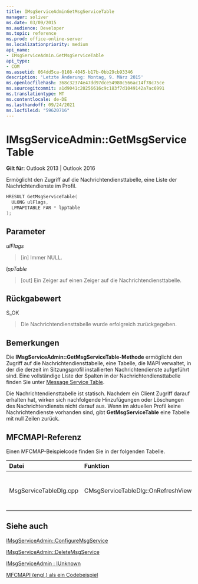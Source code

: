 ```yaml
---
title: IMsgServiceAdminGetMsgServiceTable
manager: soliver
ms.date: 03/09/2015
ms.audience: Developer
ms.topic: reference
ms.prod: office-online-server
ms.localizationpriority: medium
api_name:
- IMsgServiceAdmin.GetMsgServiceTable
api_type:
- COM
ms.assetid: 064dd5ca-0108-4045-b17b-0bb29cb93346
description: 'Letzte Änderung: Montag, 9. März 2015'
ms.openlocfilehash: 368c32374e47dd97dce54980c566ac14f78c75ce
ms.sourcegitcommit: a1d9041c20256616c9c183f7d1049142a7ac6991
ms.translationtype: MT
ms.contentlocale: de-DE
ms.lasthandoff: 09/24/2021
ms.locfileid: "59620716"
---
```

# <a name="imsgserviceadmingetmsgservicetable"></a>IMsgServiceAdmin::GetMsgServiceTable

  
  
**Gilt für**: Outlook 2013 | Outlook 2016 
  
Ermöglicht den Zugriff auf die Nachrichtendiensttabelle, eine Liste der Nachrichtendienste im Profil.
  
```cpp
HRESULT GetMsgServiceTable(
  ULONG ulFlags,
  LPMAPITABLE FAR * lppTable
);
```

## <a name="parameters"></a>Parameter

 _ulFlags_
  
> [in] Immer NULL.
    
 _lppTable_
  
> [out] Ein Zeiger auf einen Zeiger auf die Nachrichtendiensttabelle.
    
## <a name="return-value"></a>Rückgabewert

S_OK 
  
> Die Nachrichtendiensttabelle wurde erfolgreich zurückgegeben.
    
## <a name="remarks"></a>Bemerkungen

Die **IMsgServiceAdmin::GetMsgServiceTable-Methode** ermöglicht den Zugriff auf die Nachrichtendiensttabelle, eine Tabelle, die MAPI verwaltet, in der die derzeit im Sitzungsprofil installierten Nachrichtendienste aufgeführt sind. Eine vollständige Liste der Spalten in der Nachrichtendiensttabelle finden Sie unter [Message Service Table](message-service-tables.md).
  
Die Nachrichtendiensttabelle ist statisch. Nachdem ein Client Zugriff darauf erhalten hat, wirken sich nachfolgende Hinzufügungen oder Löschungen des Nachrichtendiensts nicht darauf aus. Wenn im aktuellen Profil keine Nachrichtendienste vorhanden sind, gibt **GetMsgServiceTable** eine Tabelle mit null Zeilen zurück. 
  
## <a name="mfcmapi-reference"></a>MFCMAPI-Referenz

Einen MFCMAP-Beispielcode finden Sie in der folgenden Tabelle.
  
|**Datei**|**Funktion**|**Comment**|
|:-----|:-----|:-----|
|MsgServiceTableDlg.cpp  <br/> |CMsgServiceTableDlg::OnRefreshView  <br/> |MFCMAPI verwendet die **IMsgServiceAdmin::GetMsgServiceTable-Methode,** um die Diensttabelle in einem Profil zu laden, das in der Ansicht gerendert werden soll.  <br/> |
   
## <a name="see-also"></a>Siehe auch



[IMsgServiceAdmin::ConfigureMsgService](imsgserviceadmin-configuremsgservice.md)
  
[IMsgServiceAdmin::DeleteMsgService](imsgserviceadmin-deletemsgservice.md)
  
[IMsgServiceAdmin : IUnknown](imsgserviceadminiunknown.md)


[MFCMAPI (engl.) als ein Codebeispiel](mfcmapi-as-a-code-sample.md)

